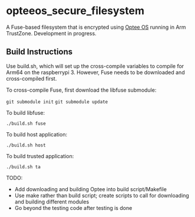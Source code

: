 # opteeos_secure_filesystem

A Fuse-based filesystem that is encrypted using [Optee OS](https://github.com/OP-TEE/optee_os) running in Arm TrustZone. Development in progress.

## Build Instructions

Use build.sh, which will set up the cross-compile variables to compile for Arm64 on the raspberrypi 3. However, Fuse needs to be downloaded and cross-compiled first.

To cross-compile Fuse, first download the libfuse submodule:

`git submodule init`
`git submodule update`

To build libfuse:

`./build.sh fuse`

To build host application:

`./build.sh host`

To build trusted application:

`./build.sh ta`

TODO:
* Add downloading and building Optee into build script/Makefile
* Use make rather than build script; create scripts to call for downloading and building different modules
* Go beyond the testing code after testing is done
